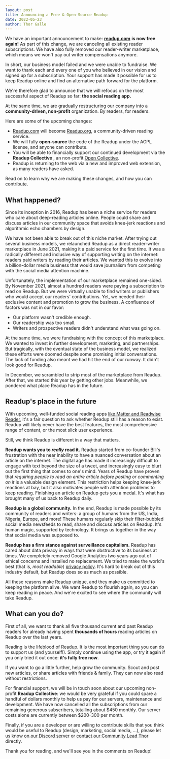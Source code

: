 ```yaml
---
layout: post
title: Announcing a Free & Open-Source Readup
date: 2022-05-23
author: Thor Galle
---
```


We have an important announcement to make: [**readup.com**](https://readup.com/) **is now free again!** As part of this change, we are canceling all existing reader subscriptions. We have also fully removed our reader-writer marketplace, which means we won't pay out writer compensations anymore.

In short, our business model failed and we were unable to fundraise. We want to thank each and every one of you who believed in our vision and signed up for a subscription. Your support has made it possible for us to keep Readup online and find an alternative path forward for the platform.

We're therefore glad to announce that we will refocus on the most successful aspect of Readup so far: **the social reading app.**

At the same time, we are gradually restructuring our company into a **community-driven, non-profit** organization. By readers, for readers.

Here are some of the upcoming changes:

- [Readup.com](http://readup.com/) will become [Readup.org](http://readup.org/), a community-driven reading service.
- We will fully **open-source** the code of the Readup under the AGPL license, and anyone can contribute.
- You will be able to financially support our continued development via the **Readup Collective** , an non-profit [Open Collective](https://opencollective.com/).
- Readup is returning to the web via a new and improved web extension, as many readers have asked.

Read on to learn why we are making these changes, and how you can contribute.

## What happened?

Since its inception in 2016, Readup has been a niche service for readers who care about deep-reading articles online. People could share and discuss articles in our community space that avoids knee-jerk reactions and algorithmic echo chambers by design.

We have not been able to break out of this niche market. After trying out several business models, we relaunched Readup as a direct reader-writer marketplace in June 2021, making it a paid service for the first time. It was a radically different and inclusive way of supporting writing on the internet: readers paid writers by reading their articles. We wanted this to evolve into a billion-dollar media business that would save journalism from competing with the social media attention machine.

Unfortunately, the implementation of our marketplace remained one-sided. By November 2021, almost a hundred readers were paying a subscription to read on Readup. But we were virtually unable to find writers or publishers who would accept our readers' contributions. Yet, we needed their exclusive content and promotion to grow the business. A confluence of factors was not in our favor:

- Our platform wasn't credible enough.
- Our readership was too small.
- Writers and prospective readers didn't understand what was going on.

At the same time, we were fundraising with the concept of this marketplace. We wanted to invest in further development, marketing, and partnerships. But tragically, with the eventual state of the business model, we realized these efforts were doomed despite some promising initial conversations. The lack of funding also meant we had hit the end of our runway. It didn't look good for Readup.

In December, we scrambled to strip most of the marketplace from Readup. After that, we started this year by getting other jobs. Meanwhile, we pondered what place Readup has in the future.

## Readup's place in the future

With upcoming, well-funded social reading apps [like Matter and Readwise Reader](https://www.protocol.com/read-later-apps), it's a fair question to ask whether Readup still has a reason to exist. Readup will likely never have the best features, the most comprehensive range of content, or the most slick user experience.

Still, we think Readup is different in a way that matters.

**Readup wants you to _really_ read it.** Readup started from co-founder Bill's frustration with the near inability to have a nuanced conversation about an article on the internet. The digital age has made it increasingly difficult to engage with text beyond the size of a tweet, and increasingly easy to blurt out the first thing that comes to one's mind. Years of Readup have proven that _requiring people to read an entire article before posting or commenting on it_ is a valuable design element. This restriction helps keeping knee-jerk reactions at bay, but it also motivates people with attention problems to keep reading. Finishing an article on Readup gets you a medal. It's what has brought many of us back to Readup daily.

**Readup is a global community.** In the end, Readup is made possible by its community of readers and writers: a group of humans from the US, India, Nigeria, Europe, and more! These humans regularly skip their filter-bubbled social media newsfeeds to read, share and discuss articles on Readup. It's human magic, supported by technology. It brings us together in the way that social media was supposed to.

**Readup has a firm stance against surveillance capitalism.** Readup has cared about data privacy in ways that were obstructive to its business at times. We completely removed Google Analytics two years ago out of ethical concerns and installed no replacement. We tried to make the world's best (that is, _most readable_) [privacy policy](https://readup.com/privacy). It's hard to break out of this industry default, but Readup does so as much as possible.

All these reasons make Readup unique, and they make us committed to keeping the platform alive. We want Readup to flourish again, so you can keep reading in peace. And we're excited to see where the community will take Readup.

## What can you do?

First of all, we want to thank all five thousand current and past Readup readers for already having spent **thousands of hours** reading articles on Readup over the last years.

Reading is the lifeblood of Readup. It is the most important thing you can do to support us (and yourself!). Simply continue using the app, or try it again if you only tried it out once: **it's fully free now**.

If you want to go a little further, help grow the community. Scout and post new articles, or share articles with friends & family. They can now also read without restrictions.

For financial support, we will be in touch soon about our upcoming non-profit **Readup Collective**: we would be very grateful if you could spare a handful of dollars monthly to help us pay for our servers, maintenance and development. We have now cancelled all the subscriptions from our remaining generous subscribers, totalling about $450 monthly. Our server costs alone are currently between $200-300 per month.

Finally, if you are a developer or are willing to contribute skills that you think would be useful to Readup (design, marketing, social media, ...), please let us know [on our Discord server](https://discord.gg/XQZa8pHdVs) or [contact our Community Lead Thor](mailto:thorgalle+readup@gmail.com) directly.

Thank you for reading, and we'll see you in the comments on Readup!